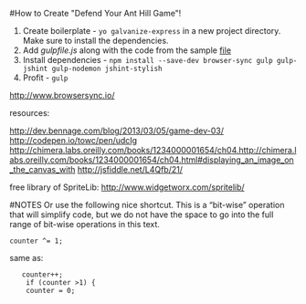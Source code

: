 #How to Create "Defend Your Ant Hill Game"!

1. Create boilerplate - `yo galvanize-express` in a new project directory. Make sure to install the dependencies.
1. Add *gulpfile.js* along with the code from the sample [file](https://github.com/mjhea0/gulp-example/blob/master/gulpfile.js)
1. Install dependencies - `npm install --save-dev browser-sync gulp gulp-jshint gulp-nodemon jshint-stylish`
1. Profit  - `gulp`



http://www.browsersync.io/


resources:

http://dev.bennage.com/blog/2013/03/05/game-dev-03/
http://codepen.io/towc/pen/udcIg
http://chimera.labs.oreilly.com/books/1234000001654/ch04.http://chimera.labs.oreilly.com/books/1234000001654/ch04.html#displaying_an_image_on_the_canvas_with
http://jsfiddle.net/L4Qfb/21/

free library of SpriteLib: http://www.widgetworx.com/spritelib/


#NOTES
Or use the following nice shortcut. This is a “bit-wise” operation that will simplify code, but we do not have the space to go into the full range of bit-wise operations in this text.
```
counter ^= 1;
```
same as:
```
   counter++;
    if (counter >1) {
    counter = 0;
```
